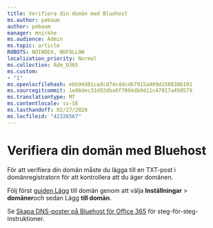 ```yaml
---
title: Verifiera din domän med Bluehost
ms.author: pebaum
author: pebaum
manager: mnirkhe
ms.audience: Admin
ms.topic: article
ROBOTS: NOINDEX, NOFOLLOW
localization_priority: Normal
ms.collection: Adm_O365
ms.custom:
- "1"
ms.openlocfilehash: ebb9dd81cadcd74c4dcd67915a409d150830b101
ms.sourcegitcommit: 1e86dec31d92dba0f7804db9d11c47017a450579
ms.translationtype: MT
ms.contentlocale: sv-SE
ms.lasthandoff: 02/27/2020
ms.locfileid: "42326567"
---
```

# <a name="verify-your-domain-with-bluehost"></a>Verifiera din domän med Bluehost

För att verifiera din domän måste du lägga till en TXT-post i domänregistratorn för att kontrollera att du äger domänen. 

Följ först [guiden Lägg](https://portal.office.com/adminportal/home#/Domains) till domän genom att välja **Inställningar** \> **domäner**och sedan Lägg **till domän**.
  
Se [Skapa DNS-poster på Bluehost för Office 365](https://docs.microsoft.com/microsoft-365/admin/dns/create-dns-records-at-bluehost) för steg-för-steg-instruktioner.